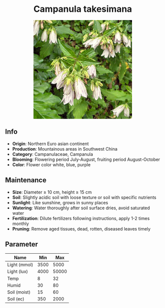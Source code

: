 <h1 align='center'>Campanula takesimana</h1>
<p align="center">
    <img 
        align='center'
        width='320'
        src="../images/campanula takesimana.png" 
        alt='Campanula takesimana' />
</p>

## Info

 - **Origin**: Northern Euro asian continent
 - **Production**: Mountainous areas in Southwest China
 - **Category**: Campanulaceae, Campanula
 - **Blooming**: Flowering period July-August, fruiting period August-October
 - **Color**: Flower color white, blue, purple

## Maintenance

 - **Size**: Diameter ≥ 10 cm, height ≥ 15 cm
 - **Soil**: Slightly acidic soil with loose texture or soil with specific nutrients
 - **Sunlight**: Like sunshine, grows in sunny places
 - **Watering**: Water thoroughly after soil surface dries, avoid saturated water
 - **Fertilization**: Dilute fertilizers following instructions, apply 1-2 times monthly
 - **Pruning**: Remove aged tissues, dead, rotten, diseased leaves timely

## Parameter

| Name         | Min  | Max   |
|--------------|------|-------|
| Light (mmol) | 3500 | 5000  |
| Light (lux)  | 4000 | 50000 |
| Temp         | 8    | 32    |
| Humid        | 30   | 80    |
| Soil (moist) | 15   | 60    |
| Soil (ec)    | 350  | 2000  |